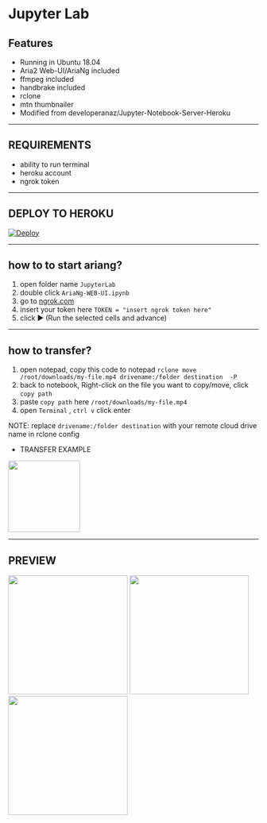 # Jupyter Lab

## Features

* Running in Ubuntu 18.04
* Aria2 Web-UI/AriaNg included
* ffmpeg included
* handbrake included
* rclone
* mtn thumbnailer
* Modified from developeranaz/Jupyter-Notebook-Server-Heroku
---

## REQUIREMENTS
- ability to run terminal
- heroku account
- ngrok token

---
## DEPLOY TO HEROKU

[![Deploy](https://www.herokucdn.com/deploy/button.svg)](https://dashboard.heroku.com/new?template=https://github.com/javsubs91/aria2-webui-running-in-jupyterlab)

---
## how to to start ariang?
1. open folder name `JupyterLab`
2. double click `AriaNg-WEB-UI.ipynb`
3. go to  [ngrok.com](https://dashboard.ngrok.com/auth/your-authtoken)
4. insert your token here `TOKEN = "insert ngrok token here"`
5. click ▶ (Run the selected cells and advance)

---
## how to transfer?
1. open notepad, copy this code to notepad `rclone move /root/downloads/my-file.mp4 drivename:/folder destination  -P`
2. back to notebook, Right-click on the file you want to copy/move, click `copy path`
3. paste `copy path` here `/root/downloads/my-file.mp4`
4. open `Terminal` , `ctrl v` click enter

NOTE: replace `drivename:/folder destination` with your remote cloud drive name in rclone config

- TRANSFER EXAMPLE
<img src="https://raw.githubusercontent.com/javsubs91/aria2-webui-runing-in-jupyterlab-server-heroku/main/preview/Screenshot%20(367).png" data-canonical-src="https://raw.githubusercontent.com/javsubs91/aria2-webui-runing-in-jupyterlab-server-heroku/main/preview/Screenshot%20(367).png" height="144px" />

---
## PREVIEW
<img src="https://raw.githubusercontent.com/javsubs91/aria2-webui-runing-in-jupyterlab-server-heroku/main/preview/Screenshot%20(362).png" data-canonical-src="https://raw.githubusercontent.com/javsubs91/aria2-webui-runing-in-jupyterlab-server-heroku/main/preview/Screenshot%20(362).png" height="240px" />
<img src="https://raw.githubusercontent.com/javsubs91/aria2-webui-runing-in-jupyterlab-server-heroku/main/preview/Screenshot%20(366).png" data-canonical-src="https://raw.githubusercontent.com/javsubs91/aria2-webui-runing-in-jupyterlab-server-heroku/main/preview/Screenshot%20(366).png" height="240px" />
<img src="https://raw.githubusercontent.com/javsubs91/aria2-webui-runing-in-jupyterlab-server-heroku/main/preview/Screenshot%20(365)_LI.jpg" data-canonical-src="https://raw.githubusercontent.com/javsubs91/aria2-webui-runing-in-jupyterlab-server-heroku/main/preview/Screenshot%20(365)_LI.jpg" height="240px" />
